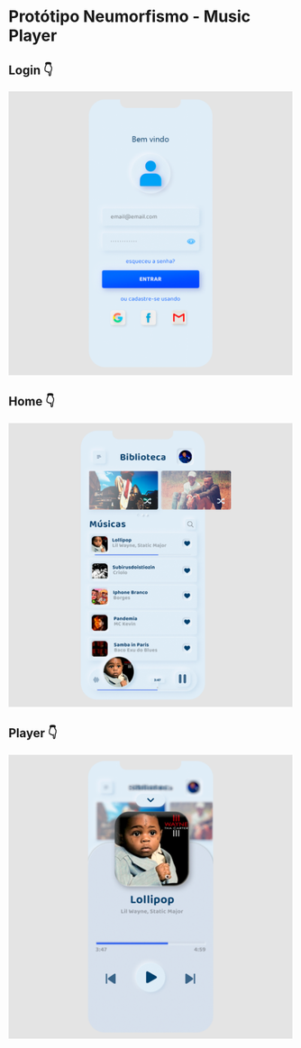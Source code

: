 # Protótipo Neumorfismo - Music Player
## Login 👇
![prints](https://github.com/eduolv/prototipo-neumorfismo/blob/main/music-player/login.png)
## Home 👇
![prints](https://github.com/eduolv/prototipo-neumorfismo/blob/main/music-player/home.png)
## Player 👇
![prints](https://github.com/eduolv/prototipo-neumorfismo/blob/main/music-player/player.png)
